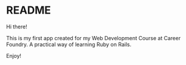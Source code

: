 # README

Hi there!

This is my first app created for my Web Development Course at Career Foundry.
A practical way of learning Ruby on Rails.

Enjoy!

